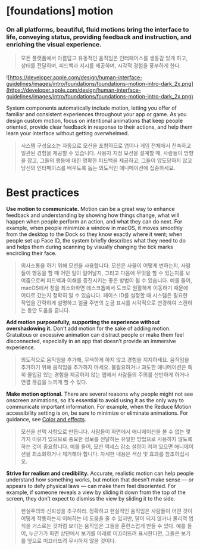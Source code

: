 # **[foundations] motion**

### On all platforms, beautiful, fluid motions bring the interface to life, conveying status, providing feedback and instruction, and enriching the visual experience.
> 모든 플랫폼에서 아름답고 유동적인 움직임은 인터페이스를 생동감 있게 하고, 상태를 전달하며, 피드백과 지시를 제공하며, 시각적 경험을 풍부하게 한다.
>




![https://developer.apple.com/design/human-interface-guidelines/images/intro/foundations/foundations-motion-intro-dark_2x.png](https://developer.apple.com/design/human-interface-guidelines/images/intro/foundations/foundations-motion-intro-dark_2x.png)

System components automatically include motion, letting you offer of familiar and consistent experiences throughout your app or game. As you design custom motion, focus on intentional animations that keep people oriented, provide clear feedback in response to their actions, and help them learn your interface without getting overwhelmed.
> 시스템 구성요소는 자동으로 모션을 포함하므로 앱이나 게임 전체에서 친숙하고 일관된 경험을 제공할 수 있습니다. 사용자 지정 모션을 설계할 때, 사람들이 방향을 잡고, 그들의 행동에 대한 명확한 피드백을 제공하고, 그들이 압도당하지 않고 당신의 인터페이스를 배우도록 돕는 의도적인 애니메이션에 집중하세요.
>




# **Best practices**

**Use motion to communicate.** Motion can be a great way to enhance feedback and understanding by showing how things change, what will happen when people perform an action, and what they can do next. For example, when people minimize a window in macOS, it moves smoothly from the desktop to the Dock so they know exactly where it went; when people set up Face ID, the system briefly describes what they need to do and helps them during scanning by visually changing the tick marks encircling their face.
> 의사소통을 하기 위해 모션을 사용합니다. 모션은 사물이 어떻게 변하는지, 사람들이 행동을 할 때 어떤 일이 일어날지, 그리고 다음에 무엇을 할 수 있는지를 보여줌으로써 피드백과 이해를 증진시키는 좋은 방법이 될 수 있습니다. 예를 들어, macOS에서 창을 최소화하면 데스크톱에서 도크로 원활하게 이동하기 때문에 어디로 갔는지 정확히 알 수 있습니다. 페이스 ID를 설정할 때 시스템은 필요한 작업을 간략하게 설명하고 얼굴 주변의 눈금 표시를 시각적으로 변경하여 스캔하는 동안 도움을 줍니다.
>




**Add motion purposefully, supporting the experience without overshadowing it.** Don’t add motion for the sake of adding motion. Gratuitous or excessive animation can distract people or make them feel disconnected, especially in an app that doesn’t provide an immersive experience.
> 의도적으로 움직임을 추가해, 무색하게 하지 않고 경험을 지지하세요. 움직임을 추가하기 위해 움직임을 추가하지 마세요. 불필요하거나 과도한 애니메이션은 특히 몰입감 있는 경험을 제공하지 않는 앱에서 사람들의 주의를 산만하게 하거나 연결 끊김을 느끼게 할 수 있다.
>




**Make motion optional.** There are several reasons why people might not see onscreen animations, so it’s essential to avoid using it as the only way to communicate important information. For example, when the Reduce Motion accessibility setting is on, be sure to minimize or eliminate animations. For guidance, see [Color and effects](https://developer.apple.com/design/human-interface-guidelines/foundations/accessibility/#color-and-effects).
> 모션을 선택 사항으로 만듭니다. 사람들이 화면에서 애니메이션을 볼 수 없는 몇 가지 이유가 있으므로 중요한 정보를 전달하는 유일한 방법으로 사용하지 않도록 하는 것이 중요합니다. 예를 들어, 모션 액세스 감소 설정이 켜져 있으면 애니메이션을 최소화하거나 제거해야 합니다. 자세한 내용은 색상 및 효과를 참조하십시오.
>




**Strive for realism and credibility.** Accurate, realistic motion can help people understand how something works, but motion that doesn’t make sense — or appears to defy physical laws — can make them feel disoriented. For example, if someone reveals a view by sliding it down from the top of the screen, they don’t expect to dismiss the view by sliding it to the side.
> 현실주의와 신뢰성을 추구하라. 정확하고 현실적인 움직임은 사람들이 어떤 것이 어떻게 작동하는지 이해하는 데 도움을 줄 수 있지만, 말이 되지 않거나 물리적 법칙을 거스르는 것처럼 보이는 움직임은 그들을 혼란스럽게 만들 수 있다. 예를 들어, 누군가가 화면 상단에서 보기를 아래로 미끄러뜨려 표시한다면, 그들은 보기를 옆으로 미끄러뜨려 무시하지 않을 것이다.
>




